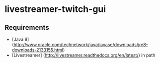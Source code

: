 livestreamer-twitch-gui
=======================

Requirements
------
- [Java 8] (http://www.oracle.com/technetwork/java/javase/downloads/jre8-downloads-2133155.html)
- [Livestreamer] (http://livestreamer.readthedocs.org/en/latest/) in path
